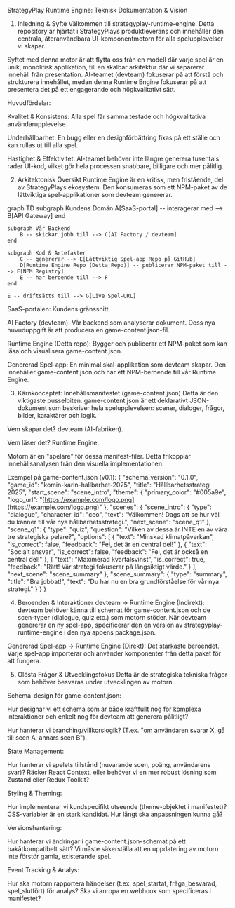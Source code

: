 StrategyPlay Runtime Engine: Teknisk Dokumentation & Vision
1. Inledning & Syfte
Välkommen till strategyplay-runtime-engine. Detta repository är hjärtat i StrategyPlays produktleverans och innehåller den centrala, återanvändbara UI-komponentmotorn för alla spelupplevelser vi skapar.

Syftet med denna motor är att flytta oss från en modell där varje spel är en unik, monolitisk applikation, till en skalbar arkitektur där vi separerar innehåll från presentation. AI-teamet (devteam) fokuserar på att förstå och strukturera innehållet, medan denna Runtime Engine fokuserar på att presentera det på ett engagerande och högkvalitativt sätt.

Huvudfördelar:

Kvalitet & Konsistens: Alla spel får samma testade och högkvalitativa användarupplevelse.

Underhållbarhet: En bugg eller en designförbättring fixas på ett ställe och kan rullas ut till alla spel.

Hastighet & Effektivitet: AI-teamet behöver inte längre generera tusentals rader UI-kod, vilket gör hela processen snabbare, billigare och mer pålitlig.

2. Arkitektonisk Översikt
Runtime Engine är en kritisk, men fristående, del av StrategyPlays ekosystem. Den konsumeras som ett NPM-paket av de lättviktiga spel-applikationer som devteam genererar.

graph TD
    subgraph Kundens Domän
        A[SaaS-portal] -- interagerar med --> B[API Gateway]
    end

    subgraph Vår Backend
        B -- skickar jobb till --> C[AI Factory / devteam]
    end

    subgraph Kod & Artefakter
        C -- genererar --> E[Lättviktig Spel-app Repo på GitHub]
        D[Runtime Engine Repo (Detta Repo)] -- publicerar NPM-paket till --> F[NPM Registry]
        E -- har beroende till --> F
    end

    E -- driftsätts till --> G[Live Spel-URL]

SaaS-portalen: Kundens gränssnitt.

AI Factory (devteam): Vår backend som analyserar dokument. Dess nya huvuduppgift är att producera en game-content.json-fil.

Runtime Engine (Detta repo): Bygger och publicerar ett NPM-paket som kan läsa och visualisera game-content.json.

Genererad Spel-app: En minimal skal-applikation som devteam skapar. Den innehåller game-content.json och har ett NPM-beroende till vår Runtime Engine.

3. Kärnkonceptet: Innehållsmanifestet (game-content.json)
Detta är den viktigaste pusselbiten. game-content.json är ett deklarativt JSON-dokument som beskriver hela spelupplevelsen: scener, dialoger, frågor, bilder, karaktärer och logik.

Vem skapar det? devteam (AI-fabriken).

Vem läser det? Runtime Engine.

Motorn är en "spelare" för dessa manifest-filer. Detta frikopplar innehållsanalysen från den visuella implementationen.

Exempel på game-content.json (v0.1):
{
  "schema_version": "0.1.0",
  "game_id": "komin-karin-hallbarhet-2025",
  "title": "Hållbarhetsstrategi 2025",
  "start_scene": "scene_intro",
  "theme": {
    "primary_color": "#005a9e",
    "logo_url": "[https://example.com/logo.png](https://example.com/logo.png)"
  },
  "scenes": {
    "scene_intro": {
      "type": "dialogue",
      "character_id": "ceo",
      "text": "Välkommen! Dags att se hur väl du känner till vår nya hållbarhetsstrategi.",
      "next_scene": "scene_q1"
    },
    "scene_q1": {
      "type": "quiz",
      "question": "Vilken av dessa är INTE en av våra tre strategiska pelare?",
      "options": [
        { "text": "Minskad klimatpåverkan", "is_correct": false, "feedback": "Fel, det är en central del!" },
        { "text": "Socialt ansvar", "is_correct": false, "feedback": "Fel, det är också en central del!" },
        { "text": "Maximerad kvartalsvinst", "is_correct": true, "feedback": "Rätt! Vår strategi fokuserar på långsiktigt värde." }
      ],
      "next_scene": "scene_summary"
    },
    "scene_summary": {
      "type": "summary",
      "title": "Bra jobbat!",
      "text": "Du har nu en bra grundförståelse för vår nya strategi."
    }
  }
}

4. Beroenden & Interaktioner
devteam → Runtime Engine (Indirekt): devteam behöver känna till schemat för game-content.json och de scen-typer (dialogue, quiz etc.) som motorn stöder. När devteam genererar en ny spel-app, specificerar den en version av strategyplay-runtime-engine i den nya appens package.json.

Genererad Spel-app → Runtime Engine (Direkt): Det starkaste beroendet. Varje spel-app importerar och använder komponenter från detta paket för att fungera.

5. Olösta Frågor & Utvecklingsfokus
Detta är de strategiska tekniska frågor som behöver besvaras under utvecklingen av motorn.

Schema-design för game-content.json:

Hur designar vi ett schema som är både kraftfullt nog för komplexa interaktioner och enkelt nog för devteam att generera pålitligt?

Hur hanterar vi branching/villkorslogik? (T.ex. "om användaren svarar X, gå till scen A, annars scen B").

State Management:

Hur hanterar vi spelets tillstånd (nuvarande scen, poäng, användarens svar)? Räcker React Context, eller behöver vi en mer robust lösning som Zustand eller Redux Toolkit?

Styling & Theming:

Hur implementerar vi kundspecifikt utseende (theme-objektet i manifestet)? CSS-variabler är en stark kandidat. Hur långt ska anpassningen kunna gå?

Versionshantering:

Hur hanterar vi ändringar i game-content.json-schemat på ett bakåtkompatibelt sätt? Vi måste säkerställa att en uppdatering av motorn inte förstör gamla, existerande spel.

Event Tracking & Analys:

Hur ska motorn rapportera händelser (t.ex. spel_startat, fråga_besvarad, spel_slutfört) för analys? Ska vi anropa en webhook som specificeras i manifestet?
